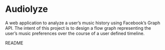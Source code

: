 Audiolyze
==========

A web application to analyze a user’s music history using Facebook’s Graph API. The intent of this project is to design a flow graph representing the user’s music preferences over the course of a user defined timeline. 

README

